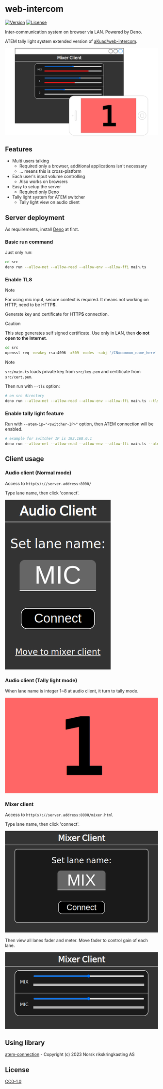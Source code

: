 # web-intercom

[![Version](https://img.shields.io/github/v/release/GikenDev/web-intercom?label=version)](https://github.com/GikenDev/web-intercom/releases) [![License](https://img.shields.io/github/license/GikenDev/web-intercom)](https://github.com/GikenDev/web-intercom/blob/main/LICENSE)

Inter-communication system on browser via LAN. Powered by Deno.

ATEM tally light system extended version of [aKuad/web-intercom](https://github.com/aKuad/web-intercom).

![Top image](./assets/top-image.webp)

## Features

- Multi users talking
  - Required only a browser, additional applications isn't necessary
  - ... means this is cross-platform
- Each user's input volume controlling
  - Also works on browsers
- Easy to setup the server
  - Required only Deno
- Tally light system for ATEM switcher
  - Tally light view on audio client

## Server deployment

As requirements, install [Deno](https://deno.com/) at first.

### Basic run command

Just only run:

```sh
cd src
deno run --allow-net --allow-read --allow-env --allow-ffi main.ts
```

### Enable TLS

> [!NOTE]
>
> For using mic input, secure context is required. It means not working on HTTP, need to be HTTP**S**.

Generate key and certificate for HTTP**S** connection.

> [!CAUTION]
>
> This step generates self signed certificate. Use only in LAN, then **do not open to the Internet**.

```sh
cd src
openssl req -newkey rsa:4096 -x509 -nodes -subj '/CN=common_name_here' -keyout key.pem -out cert.pem
```

> [!NOTE]
>
> `src/main.ts` loads private key from `src/key.pem` and certificate from `src/cert.pem`.

Then run with `--tls` option:

```sh
# on src directory
deno run --allow-net --allow-read --allow-env --allow-ffi main.ts --tls
```

### Enable tally light feature

Run with `--atem-ip="<switcher-IP>"` option, then ATEM connection will be enabled.

```sh
# example for switcher IP is 192.168.0.1
deno run --allow-net --allow-read --allow-env --allow-ffi main.ts --atem-ip="192.168.0.1"
```

## Client usage

### Audio client (Normal mode)

Access to `http(s)://server.address:8000/`

Type lane name, then click 'connect'.

![Audio client UI - Lane name setting](./assets/ui-image-audio-client-1.webp)

### Audio client (Tally light mode)

When lane name is integer 1~8 at audio client, it turn to tally mode.

![Audio client UI - Tally light mode](./assets/ui-image-audio-client-2.webp)

### Mixer client

Access to `http(s)://server.address:8000/mixer.html`

Type lane name, then click 'connect'.

![Mixer client UI - Lane name setting](./assets/ui-image-mixer-client-1.webp)

Then view all lanes fader and meter. Move fader to control gain of each lane.

![Mixer client UI - Volume control](./assets/ui-image-mixer-client-2.webp)

## Using library

[atem-connection](https://www.npmjs.com/package/atem-connection) - Copyright (c) 2023 Norsk rikskringkasting AS

## License

[CC0-1.0](https://github.com/GikenDev/web-intercom/blob/main/LICENSE)
